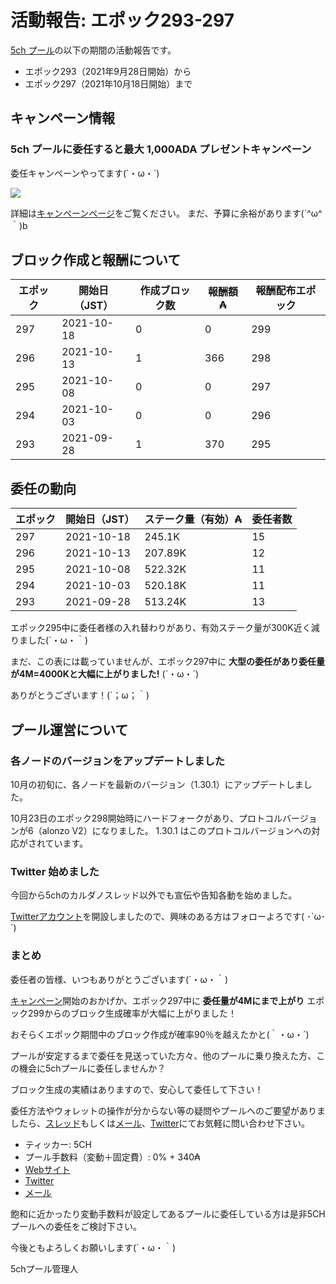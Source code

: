# 活動報告: エポック293-297

[5ch プール](https://www.5chpool.net/)の以下の期間の活動報告です。

 - エポック293（2021年9月28日開始）から
 - エポック297（2021年10月18日開始）まで

## キャンペーン情報

### 5ch プールに委任すると最大 1,000ADA プレゼントキャンペーン

委任キャンペーンやってます(`・ω・´)

[![](https://i.imgur.com/kcwiv92.png)](https://www.5chpool.net/2021-01-1000ada)

詳細は[キャンペーンページ](https://www.5chpool.net/2021-01-1000ada)をご覧ください。
まだ、予算に余裕があります(´^ω^｀)b

## ブロック作成と報酬について

| エポック | 開始日（JST） | 作成ブロック数 | 報酬額 ₳ | 報酬配布エポック |
|----------|---------------|----------------|----------|------------------|
| 297      | 2021-10-18    | 0              | 0        | 299              |
| 296      | 2021-10-13    | 1              | 366      | 298              |
| 295      | 2021-10-08    | 0              | 0        | 297              |
| 294      | 2021-10-03    | 0              | 0        | 296              |
| 293      | 2021-09-28    | 1              | 370      | 295              |

## 委任の動向

| エポック | 開始日（JST） | ステーク量（有効）₳ | 委任者数 |
|----------|---------------|---------------------|----------|
| 297      | 2021-10-18    | 245.1K              | 15       |
| 296      | 2021-10-13    | 207.89K             | 12       |
| 295      | 2021-10-08    | 522.32K             | 11       |
| 294      | 2021-10-03    | 520.18K             | 11       |
| 293      | 2021-09-28    | 513.24K             | 13       |

エポック295中に委任者様の入れ替わりがあり、有効ステーク量が300K近く減りました(´・ω・｀)

まだ、この表には載っていませんが、エポック297中に **大型の委任があり委任量が4M=4000Kと大幅に上がりました!** (`・ω・´)

ありがとうございます！(´；ω；｀)

## プール運営について

### 各ノードのバージョンをアップデートしました

10月の初旬に、各ノードを最新のバージョン（1.30.1）にアップデートしました。

10月23日のエポック298開始時にハードフォークがあり、プロトコルバージョンが6（alonzo V2）になりました。
1.30.1 はこのプロトコルバージョンへの対応がされています。

### Twitter 始めました

今回から5chのカルダノスレッド以外でも宣伝や告知各動を始めました。

[Twitterアカウント](https://twitter.com/5chPool)を開設しましたので、興味のある方はフォローよろです( ･`ω･´)

### まとめ

委任者の皆様、いつもありがとうございます(´・ω・｀)

[キャンペーン](https://5ch-pool.github.io/activity-report/2021/10/24/epoch293-297.html)開始のおかげか、エポック297中に **委任量が4Mにまで上がり** エポック299からのブロック生成確率が大幅に上がりました！

おそらくエポック期間中のブロック作成が確率90％を越えたかと(｀・ω・´)

プールが安定するまで委任を見送っていた方々、他のプールに乗り換えた方、この機会に5chプールに委任しませんか？

ブロック生成の実績はありますので、安心して委任して下さい！

委任方法やウォレットの操作が分からない等の疑問やプールへのご要望がありましたら、[スレッド](https://refind2ch.org/search?q=%E3%82%AB%E3%83%AB%E3%83%80%E3%83%8E)もしくは[メール](mailto:5chstakepool@gmail.com)、[Twitter](https://twitter.com/5chPool)にてお気軽に問い合わせ下さい。

- ティッカー: 5CH
- プール手数料（変動＋固定費）: 0% + 340₳
- [Webサイト](https://www.5chpool.net/)
- [Twitter](https://twitter.com/5chPool)
- [メール](mailto:5chstakepool@gmail.com)

飽和に近かったり変動手数料が設定してあるプールに委任している方は是非5CHプールへの委任をご検討下さい。

今後ともよろしくお願いします(´・ω・｀)

5chプール管理人
